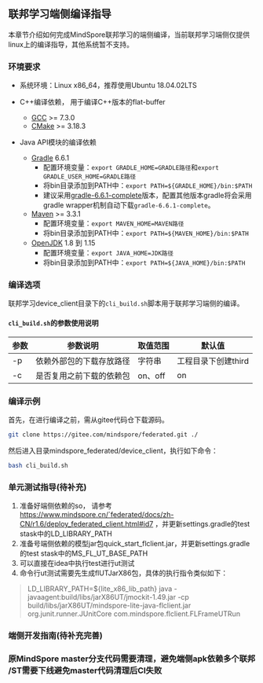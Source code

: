 ## 联邦学习端侧编译指导

本章节介绍如何完成MindSpore联邦学习的端侧编译，当前联邦学习端侧仅提供linux上的编译指导，其他系统暂不支持。

### 环境要求

- 系统环境：Linux x86_64，推荐使用Ubuntu 18.04.02LTS
- C++编译依赖， 用于编译C++版本的flat-buffer
    - [GCC](https://gcc.gnu.org/releases.html) >= 7.3.0
    - [CMake](https://cmake.org/download/) >= 3.18.3

- Java API模块的编译依赖
    - [Gradle](https://gradle.org/releases/)  6.6.1
        - 配置环境变量：`export GRADLE_HOME=GRADLE路径`和`export GRADLE_USER_HOME=GRADLE路径`
        - 将bin目录添加到PATH中：`export PATH=${GRADLE_HOME}/bin:$PATH`
        - 建议采用[gradle-6.6.1-complete](https://gradle.org/next-steps/?version=6.6.1&format=all)版本，配置其他版本gradle将会采用gradle
          wrapper机制自动下载`gradle-6.6.1-complete`。
    - [Maven](https://archive.apache.org/dist/maven/maven-3/) >= 3.3.1
        - 配置环境变量：`export MAVEN_HOME=MAVEN路径`
        - 将bin目录添加到PATH中：`export PATH=${MAVEN_HOME}/bin:$PATH`
    - [OpenJDK](https://openjdk.java.net/install/) 1.8 到 1.15
        - 配置环境变量：`export JAVA_HOME=JDK路径`
        - 将bin目录添加到PATH中：`export PATH=${JAVA_HOME}/bin:$PATH`

### 编译选项

联邦学习device_client目录下的`cli_build.sh`脚本用于联邦学习端侧的编译。

#### `cli_build.sh`的参数使用说明

| 参数  | 参数说明         | 取值范围   | 默认值          |
|-----|--------------|--------|--------------|
| -p  | 依赖外部包的下载存放路径 | 字符串    | 工程目录下创建third |
| -c  | 是否复用之前下载的依赖包 | on、off | on           |

### 编译示例

首先，在进行编译之前，需从gitee代码仓下载源码。

```bash
git clone https://gitee.com/mindspore/federated.git ./
```

然后进入目录mindspore_federated/device_client，执行如下命令：

```bash
bash cli_build.sh
```

### 单元测试指导(待补充)

1. 准备好端侧依赖的so， 请参考<https://www.mindspore.cn/`federated/docs/zh-CN/r1.6/deploy_federated_client.html#id7>
   ，并更新settings.gradle的test stask中的LD_LIBRARY_PATH
2. 准备号端侧依赖的模型jar包quick_start_flclient.jar，并更新settings.gradle的test stask中的MS_FL_UT_BASE_PATH
3. 可以直接在idea中执行test进行ut测试
4. 命令行ut测试需要先生成flUTJarX86包，具体的执行指令类似如下：

> LD_LIBRARY_PATH=${lite_x86_lib_path} java -javaagent:build/libs/jarX86UT/jmockit-1.49.jar -cp build/libs/jarX86UT/mindspore-lite-java-flclient.jar org.junit.runner.JUnitCore com.mindspore.flclient.FLFrameUTRun

### 端侧开发指南(待补充完善)

### 原MindSpore master分支代码需要清理，避免端侧apk依赖多个联邦 /ST需要下线避免master代码清理后CI失败
